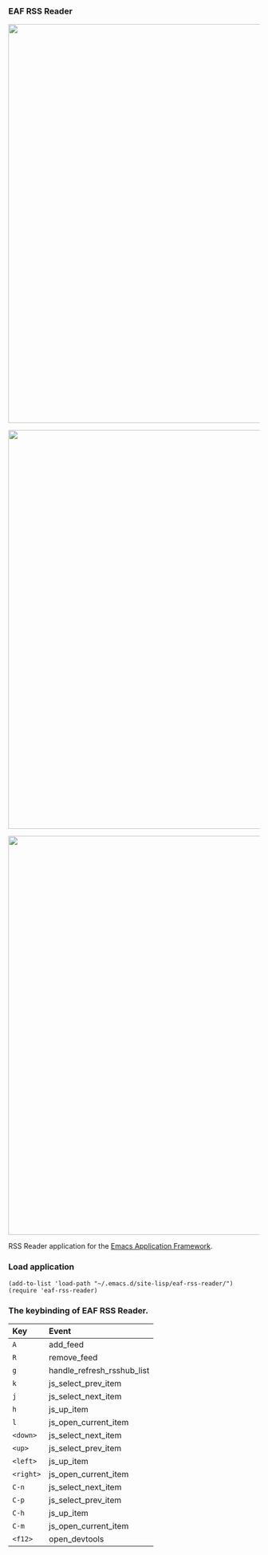 ### EAF RSS Reader

<p align="center">
  <img width="800" src="./screenshot-1.png">
</p>

<p align="center">
  <img width="800" src="./screenshot-2.png">
</p>

<p align="center">
  <img width="800" src="./screenshot-3.png">
</p>

RSS Reader application for the [Emacs Application Framework](https://github.com/emacs-eaf/emacs-application-framework).

### Load application

```Elisp
(add-to-list 'load-path "~/.emacs.d/site-lisp/eaf-rss-reader/")
(require 'eaf-rss-reader)
```

### The keybinding of EAF RSS Reader.

| Key   | Event   |
| :---- | :------ |
| `A` | add_feed |
| `R` | remove_feed |
| `g` | handle_refresh_rsshub_list |
| `k` | js_select_prev_item |
| `j` | js_select_next_item |
| `h` | js_up_item |
| `l` | js_open_current_item |
| `<down>` | js_select_next_item |
| `<up>` | js_select_prev_item |
| `<left>` | js_up_item |
| `<right>` | js_open_current_item |
| `C-n` | js_select_next_item |
| `C-p` | js_select_prev_item |
| `C-h` | js_up_item |
| `C-m` | js_open_current_item |
| `<f12>` | open_devtools |

